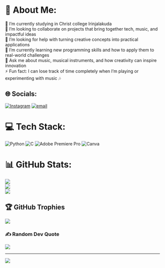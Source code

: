 # 💫 About Me:
🔭 I’m currently studying in  Christ college Irinjalakuda <br>👯 I’m looking to collaborate on projects that bring together tech, music, and impactful ideas<br>🤝 I’m looking for help with turning creative concepts into practical applications<br>🌱 I’m currently learning new programming skills and how to apply them to real-world challenges<br>💬 Ask me about music, musical instruments, and how creativity can inspire innovation<br>⚡ Fun fact: I can lose track of time completely when I’m playing or experimenting with music 🎶


## 🌐 Socials:
[![Instagram](https://img.shields.io/badge/Instagram-%23E4405F.svg?logo=Instagram&logoColor=white)](https://instagram.com/josephjoy_2006) [![email](https://img.shields.io/badge/Email-D14836?logo=gmail&logoColor=white)](mailto:josephkjoy.official@gmail.com) 

# 💻 Tech Stack:
![Python](https://img.shields.io/badge/python-3670A0?style=plastic&logo=python&logoColor=ffdd54) ![C](https://img.shields.io/badge/c-%2300599C.svg?style=plastic&logo=c&logoColor=white) ![Adobe Premiere Pro](https://img.shields.io/badge/Adobe%20Premiere%20Pro-9999FF.svg?style=plastic&logo=Adobe%20Premiere%20Pro&logoColor=white) ![Canva](https://img.shields.io/badge/Canva-%2300C4CC.svg?style=plastic&logo=Canva&logoColor=white)
# 📊 GitHub Stats:
![](https://github-readme-stats.vercel.app/api?username=joseph-k-joy&theme=dark&hide_border=false&include_all_commits=false&count_private=false)<br/>
![](https://nirzak-streak-stats.vercel.app/?user=joseph-k-joy&theme=dark&hide_border=false)<br/>
![](https://github-readme-stats.vercel.app/api/top-langs/?username=joseph-k-joy&theme=dark&hide_border=false&include_all_commits=false&count_private=false&layout=compact)

## 🏆 GitHub Trophies
![](https://github-profile-trophy.vercel.app/?username=joseph-k-joy&theme=radical&no-frame=false&no-bg=false&margin-w=4)

### ✍️ Random Dev Quote
![](https://quotes-github-readme.vercel.app/api?type=vetical&theme=gruvbox)

---
[![](https://visitcount.itsvg.in/api?id=joseph-k-joy&icon=0&color=13)](https://visitcount.itsvg.in)

<!-- Proudly created with GPRM ( https://gprm.itsvg.in ) -->
